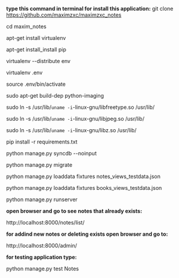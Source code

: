<b>type this command in terminal for install this application:</b>
git clone https://github.com/maximzxc/maximzxc_notes

cd maxim_notes

apt-get install virtualenv

apt-get install_install pip

virtualenv --distribute env

virtualenv .env

source .env/bin/activate

sudo apt-get build-dep python-imaging

sudo ln -s /usr/lib/`uname -i`-linux-gnu/libfreetype.so /usr/lib/

sudo ln -s /usr/lib/`uname -i`-linux-gnu/libjpeg.so /usr/lib/

sudo ln -s /usr/lib/`uname -i`-linux-gnu/libz.so /usr/lib/

pip install -r requirements.txt

python manage.py syncdb --noinput

python manage.py migrate

python manage.py loaddata fixtures notes_views_testdata.json

python manage.py loaddata fixtures books_views_testdata.json

python manage.py runserver

<b>open browser and go to see notes that already exists:</b>

http://localhost:8000/notes/list/

<b>for addind new notes or deleting exists open browser and go to:</b>

http://localhost:8000/admin/

<b>for testing application type:</b>

python manage.py test Notes
